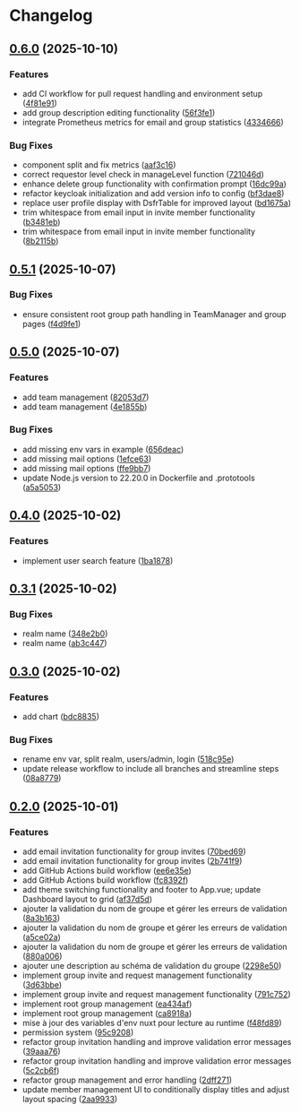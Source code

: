 # Changelog

## [0.6.0](https://github.com/IA-Generative/keycloak-comu/compare/v0.5.1...v0.6.0) (2025-10-10)


### Features

* add CI workflow for pull request handling and environment setup ([4f81e91](https://github.com/IA-Generative/keycloak-comu/commit/4f81e91d286f8a1776b38c9ca86688c0effae05b))
* add group description editing functionality ([56f3fe1](https://github.com/IA-Generative/keycloak-comu/commit/56f3fe1a817d77545eac3937ec769462c839cfa3))
* integrate Prometheus metrics for email and group statistics ([4334666](https://github.com/IA-Generative/keycloak-comu/commit/4334666b1e1542da7037f1c188f74e91c713567f))


### Bug Fixes

* component split and fix metrics ([aaf3c16](https://github.com/IA-Generative/keycloak-comu/commit/aaf3c168bf7b46a81a13259a3b192baac5514f37))
* correct requestor level check in manageLevel function ([721046d](https://github.com/IA-Generative/keycloak-comu/commit/721046dfa7100d8e0d5b50612217eafad3053791))
* enhance delete group functionality with confirmation prompt ([16dc99a](https://github.com/IA-Generative/keycloak-comu/commit/16dc99afbfb51578b61713a841d43e3a27ea9df2))
* refactor keycloak initialization and add version info to config ([bf3dae8](https://github.com/IA-Generative/keycloak-comu/commit/bf3dae8942f06ef5e22e7f935bb3517bd764193c))
* replace user profile display with DsfrTable for improved layout ([bd1675a](https://github.com/IA-Generative/keycloak-comu/commit/bd1675adb76f40f2283a9a433efe803892f75669))
* trim whitespace from email input in invite member functionality ([b3481eb](https://github.com/IA-Generative/keycloak-comu/commit/b3481ebf80a813edc5a534addd99250e5a4fbbee))
* trim whitespace from email input in invite member functionality ([8b2115b](https://github.com/IA-Generative/keycloak-comu/commit/8b2115ba926c1260c81ad51e44d6d0e747c32dc7))

## [0.5.1](https://github.com/IA-Generative/keycloak-comu/compare/v0.5.0...v0.5.1) (2025-10-07)


### Bug Fixes

* ensure consistent root group path handling in TeamManager and group pages ([f4d9fe1](https://github.com/IA-Generative/keycloak-comu/commit/f4d9fe129d02ca3d554c7682d0c3ed41d473da65))

## [0.5.0](https://github.com/IA-Generative/keycloak-comu/compare/v0.4.0...v0.5.0) (2025-10-07)


### Features

* add team management ([82053d7](https://github.com/IA-Generative/keycloak-comu/commit/82053d7b5a8b80a0ebf8b4182a77e7044765b8c9))
* add team management ([4e1855b](https://github.com/IA-Generative/keycloak-comu/commit/4e1855bc4414f372f55c29d71995c6d5352e1bd8))


### Bug Fixes

* add missing env vars in example ([656deac](https://github.com/IA-Generative/keycloak-comu/commit/656deacd4ab3038fc27b967968d6a0673020594e))
* add missing mail options ([1efce63](https://github.com/IA-Generative/keycloak-comu/commit/1efce63109b88c4811dc08da898444759245402d))
* add missing mail options ([ffe9bb7](https://github.com/IA-Generative/keycloak-comu/commit/ffe9bb7c239e43f6623b46c930cc072929fe77ac))
* update Node.js version to 22.20.0 in Dockerfile and .prototools ([a5a5053](https://github.com/IA-Generative/keycloak-comu/commit/a5a5053df20ed33717823cce334327b5ff60c7be))

## [0.4.0](https://github.com/IA-Generative/keycloak-comu/compare/v0.3.1...v0.4.0) (2025-10-02)


### Features

* implement user search feature ([1ba1878](https://github.com/IA-Generative/keycloak-comu/commit/1ba187860a78f210a5628fa226c7380fb1111bf3))

## [0.3.1](https://github.com/IA-Generative/keycloak-comu/compare/v0.3.0...v0.3.1) (2025-10-02)


### Bug Fixes

* realm name ([348e2b0](https://github.com/IA-Generative/keycloak-comu/commit/348e2b0ce188558e1ce2e77f6f1cfec523a09118))
* realm name ([ab3c447](https://github.com/IA-Generative/keycloak-comu/commit/ab3c447e481ef82ef58af118c2d49190816c140e))

## [0.3.0](https://github.com/IA-Generative/keycloak-comu/compare/v0.2.0...v0.3.0) (2025-10-02)


### Features

* add chart ([bdc8835](https://github.com/IA-Generative/keycloak-comu/commit/bdc8835088bf97d86fb0a2db9deb62d9e9a70ca9))


### Bug Fixes

* rename env var, split realm, users/admin, login ([518c95e](https://github.com/IA-Generative/keycloak-comu/commit/518c95e16827b52ae792049a47a3d62f562f6cf8))
* update release workflow to include all branches and streamline steps ([08a8779](https://github.com/IA-Generative/keycloak-comu/commit/08a877917b2c96633e0a83aa4f2d1a68ed4faa2f))

## [0.2.0](https://github.com/IA-Generative/keycloak-comu/compare/v0.1.0...v0.2.0) (2025-10-01)


### Features

* add email invitation functionality for group invites ([70bed69](https://github.com/IA-Generative/keycloak-comu/commit/70bed6958dbd2b7577bcdf549bbfd13cfe573ff5))
* add email invitation functionality for group invites ([2b741f9](https://github.com/IA-Generative/keycloak-comu/commit/2b741f91a569bfa866e4f553c218595eb3f99c45))
* add GitHub Actions build workflow ([ee6e35e](https://github.com/IA-Generative/keycloak-comu/commit/ee6e35ea1c4093a306aaf1b1d211c3ad2108a808))
* add GitHub Actions build workflow ([fc8392f](https://github.com/IA-Generative/keycloak-comu/commit/fc8392ffcdd5bc896cbe07ba77b9eac06448f8d2))
* add theme switching functionality and footer to App.vue; update Dashboard layout to grid ([af37d5d](https://github.com/IA-Generative/keycloak-comu/commit/af37d5d0b4b053fedc71050fda3dfbd6232805b5))
* ajouter la validation du nom de groupe et gérer les erreurs de validation ([8a3b163](https://github.com/IA-Generative/keycloak-comu/commit/8a3b163fe4471be881e9648d476abf828d1e3c40))
* ajouter la validation du nom de groupe et gérer les erreurs de validation ([a5ce02a](https://github.com/IA-Generative/keycloak-comu/commit/a5ce02ab79951ebddc7c8f9c64a7828ac062eb9d))
* ajouter la validation du nom de groupe et gérer les erreurs de validation ([880a006](https://github.com/IA-Generative/keycloak-comu/commit/880a006e62d54dc8243b226b0a87e216bb55a71b))
* ajouter une description au schéma de validation du groupe ([2298e50](https://github.com/IA-Generative/keycloak-comu/commit/2298e50c524fa9ca37c692a14660dd1b5fe9773b))
* implement group invite and request management functionality ([3d63bbe](https://github.com/IA-Generative/keycloak-comu/commit/3d63bbe9e8913ff1ef2718413058ee7f4948de55))
* implement group invite and request management functionality ([791c752](https://github.com/IA-Generative/keycloak-comu/commit/791c75298804bdbf6f326e8f39f4c582fd22c6fe))
* implement root group management ([ea434af](https://github.com/IA-Generative/keycloak-comu/commit/ea434af1cbc8eb560e98b3d1b4883096d374ac01))
* implement root group management ([ca8918a](https://github.com/IA-Generative/keycloak-comu/commit/ca8918a12f472d4c7943d18ea3e3e4fdf937b41e))
* mise à jour des variables d'env nuxt pour lecture au runtime ([f48fd89](https://github.com/IA-Generative/keycloak-comu/commit/f48fd89b0aba30e3844c0f3c2c0373b628dd989b))
* permission system ([95c9208](https://github.com/IA-Generative/keycloak-comu/commit/95c920818427480b726182b34a130803489b11f2))
* refactor group invitation handling and improve validation error messages ([39aaa76](https://github.com/IA-Generative/keycloak-comu/commit/39aaa76b9515d93b547a18ed59db84f265090ed5))
* refactor group invitation handling and improve validation error messages ([5c2cb6f](https://github.com/IA-Generative/keycloak-comu/commit/5c2cb6fa6a3492932f54dfd22881b8707b95e33d))
* refactor group management and error handling ([2dff271](https://github.com/IA-Generative/keycloak-comu/commit/2dff27171232f6014121011a929ce8a1969277b5))
* update member management UI to conditionally display titles and adjust layout spacing ([2aa9933](https://github.com/IA-Generative/keycloak-comu/commit/2aa9933dd769270b1123984de8a7a12708889097))
